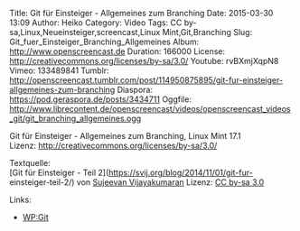 Title: Git für Einsteiger - Allgemeines zum Branching
Date: 2015-03-30 13:09
Author: Heiko
Category: Video
Tags: CC by-sa,Linux,Neueinsteiger,screencast,Linux Mint,Git,Branching
Slug: Git_fuer_Einsteiger_Branching_Allgemeines
Album: http://www.openscreencast.de
Duration: 166000
License: http://creativecommons.org/licenses/by-sa/3.0/
Youtube: rvBXmjXqpN8
Vimeo: 133489841
Tumblr: http://openscreencast.tumblr.com/post/114950875895/git-fur-einsteiger-allgemeines-zum-branching
Diaspora: https://pod.geraspora.de/posts/3434711
Oggfile: http://www.librecontent.de/openscreencast/videos/openscreencast_videos_git/git_branching_allgemeines.ogg

Git für Einsteiger - Allgemeines zum Branching, Linux Mint 17.1  
Lizenz: <http://creativecommons.org/licenses/by-sa/3.0/>  
  
Textquelle:  
[Git für Einsteiger - Teil 2](https://svij.org/blog/2014/11/01/git-fur-
einsteiger-teil-2/) von [Sujeevan Vijayakumaran](http://svij.org/) Lizenz: [CC
by-sa 3.0](http://creativecommons.org/licenses/by-sa/3.0/)

Links:

  * [WP:Git](http://de.wikipedia.org/wiki/Git "Link zu wikipedia.org/" )

